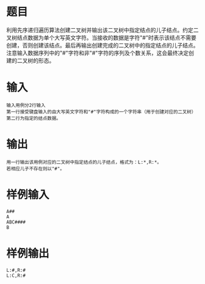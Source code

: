# 题目
利用先序递归遍历算法创建二叉树并输出该二叉树中指定结点的儿子结点。约定二叉树结点数据为单个大写英文字符。当接收的数据是字符"#"时表示该结点不需要创建，否则创建该结点。最后再输出创建完成的二叉树中的指定结点的儿子结点。注意输入数据序列中的"#"字符和非"#"字符的序列及个数关系，这会最终决定创建的二叉树的形态。

# 输入
```
输入用例分2行输入
第一行接受键盘输入的由大写英文字符和"#"字符构成的一个字符串（用于创建对应的二叉树）
第二行为指定的结点数据。
```

# 输出
```
用一行输出该用例对应的二叉树中指定结点的儿子结点，格式为：L:*,R:*。
若相应儿子不存在则以"#"。
```

# 样例输入
```
A##
A
ABC####
B
```

# 样例输出
```
L:#,R:#
L:C,R:#
```